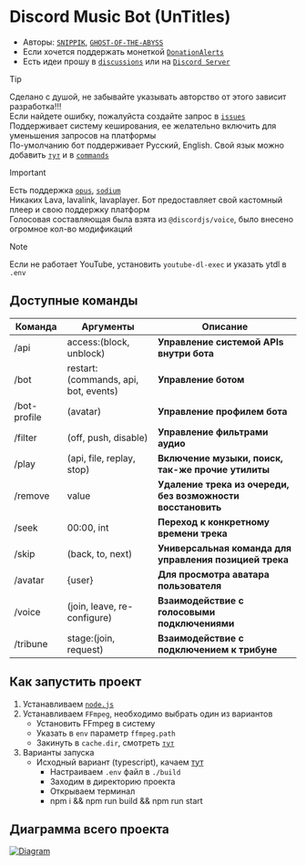 # Discord Music Bot (UnTitles)
- Авторы: [`SNIPPIK`](https://github.com/SNIPPIK), [`GHOST-OF-THE-ABYSS`](https://github.com/GHOST-OF-THE-ABYSS)
- Если хочется поддержать монеткой [`DonationAlerts`](https://www.donationalerts.com/r/snippik)
- Есть идеи прошу в [`discussions`](https://github.com/SNIPPIK/UnTitles/discussions) или на [`Discord Server`](https://discord.gg/qMf2Sv3)


> [!TIP]
> Сделано с душой, не забывайте указывать авторство от этого зависит разработка!!!\
> Если найдете ошибку, пожалуйста создайте запрос в [`issues`](https://github.com/SNIPPIK/UnTitles/issues)\
> Поддерживает систему кеширования, ее желательно включить для уменьшения запросов на платформы\
> По-умолчанию бот поддерживает Русский, English. Свой язык можно добавить [`тут`](src/services/locale/languages.json) и в [`commands`](src/handlers/commands)

> [!IMPORTANT]
> Есть поддержка [`opus`](src/services/voice/audio/opus.ts), [`sodium`](src/services/voice/audio/sodium.ts)\
> Никаких Lava, lavalink, lavaplayer. Бот предоставляет свой кастомный плеер и свою поддержку платформ\
> Голосовая составляющая была взята из `@discordjs/voice`, было внесено огромное кол-во модификаций

> [!NOTE]
> Если не работает YouTube, установить `youtube-dl-exec` и указать ytdl в `.env`


## Доступные команды
| Команда      | Аргументы                            | Описание                                                    | 
|--------------|--------------------------------------|-------------------------------------------------------------|
| /api         | access:(block, unblock)              | **Управление системой APIs внутри бота**                    |
| /bot         | restart:(commands, api, bot, events) | **Управление ботом**                                        | 
| /bot-profile | (avatar)                             | **Управление профилем бота**                                | 
| /filter      | (off, push, disable)                 | **Управление фильтрами аудио**                              |
| /play        | (api, file, replay, stop)            | **Включение музыки, поиск, так-же прочие утилиты**          |
| /remove      | value                                | **Удаление трека из очереди, без возможности восстановить** | 
| /seek        | 00:00, int                           | **Переход к конкретному времени трека**                     |
| /skip        | (back, to, next)                     | **Универсальная команда для управления позицией трека**     |
| /avatar      | {user}                               | **Для просмотра аватара пользователя**                      |
| /voice       | (join, leave, re-configure)          | **Взаимодействие с голосовыми подключениями**               |
| /tribune     | stage:(join, request)                | **Взаимодействие с подключением к трибуне**                 |


## Как запустить проект
1. Устанавливаем [`node.js`](https://nodejs.org/en)
2. Устанавливаем `FFmpeg`, необходимо выбрать один из вариантов
   - Установить FFmpeg в систему
   - Указать в `env` параметр `ffmpeg.path`
   - Закинуть в `cache.dir`, смотреть [`тут`](https://github.com/SNIPPIK/UnTitles/blob/5b71c70907f62c975ce3ea8ccae6d092e46d9ee6/.env.example#L101)
3. Варианты запуска
   - Исходный вариант (typescript), качаем [тут](https://github.com/SNIPPIK/UnTitles/archive/refs/heads/main.zip)
     - Настраиваем `.env` файл в `./build`
     - Заходим в директорию проекта
     - Открываем терминал
     - npm i && npm run build && npm run start


## Диаграмма всего проекта
[<img align="center" alt="Diagram" width="" src=".github/images/src.png" />]()